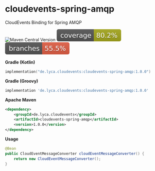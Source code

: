 # cloudevents-spring-amqp
CloudEvents Binding for Spring AMQP

![Maven Central Version](https://img.shields.io/maven-central/v/de.lyca.cloudevents/cloudevents-spring-amqp?link=https%3A%2F%2Fcentral.sonatype.com%2Fartifact%2Fde.lyca.cloudevents%2Fcloudevents-spring-amqp)
[![Coverage](.github/badges/jacoco.svg)](https://github.com/lyca/cloudevents-spring-amqp/actions/workflows/gradle.yml)
[![Branches](.github/badges/branches.svg)](https://github.com/lyca/cloudevents-spring-amqp/actions/workflows/gradle.yml)

**Gradle (Kotlin)**

```kotlin
implementation("de.lyca.cloudevents:cloudevents-spring-amqp:1.0.0")
```

**Gradle (Groovy)**

```groovy
implementation 'de.lyca.cloudevents:cloudevents-spring-amqp:1.0.0'
```

**Apache Maven**

```xml
<dependency>
    <groupId>de.lyca.cloudevents</groupId>
    <artifactId>cloudevents-spring-amqp</artifactId>
    <version>1.0.0</version>
</dependency>
```

**Usage**

```java
@Bean
public CloudEventMessageConverter cloudEventMessageConverter() {
    return new CloudEventMessageConverter();
}
```